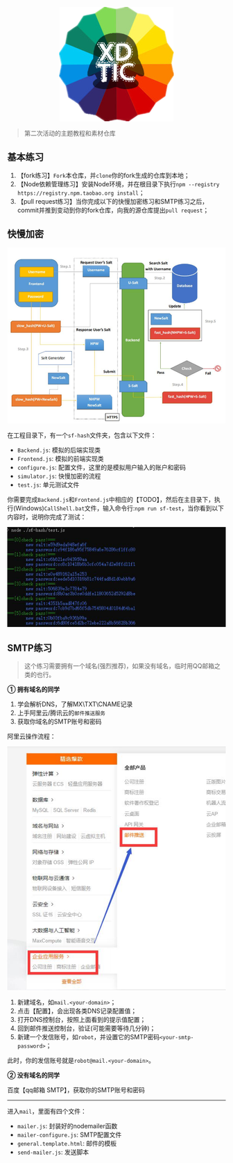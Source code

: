 
<p align="center">
  <img src="docs/logo.png" alt="logo"/>
</p>

> 第二次活动的主题教程和素材仓库

## 基本练习

1. 【fork练习】`Fork`本仓库，并`clone`你的fork生成的仓库到本地；
2. 【Node依赖管理练习】安装Node环境，并在根目录下执行`npm --registry https://registry.npm.taobao.org install`；
3. 【pull request练习】当你完成以下的快慢加密练习和SMTP练习之后，commit并推到变动到你的fork仓库，向我的源仓库提出`pull request`；

## 快慢加密

![](docs/slow-fast-hash.jpg)

在工程目录下，有一个`sf-hash`文件夹，包含以下文件：

- `Backend.js`: 模拟的后端实现类
- `Frontend.js`: 模拟的前端实现类
- `configure.js`: 配置文件，这里的是模拟用户输入的账户和密码
- `simulator.js`: 快慢加密的流程
- `test.js`: 单元测试文件

你需要完成`Backend.js`和`Frontend.js`中相应的【TODO】，然后在主目录下，执行(Windows)`CallShell.bat`文件，输入命令行:`npm run sf-test`，当你看到以下内容时，说明你完成了测试：

![](docs/sf-test.jpg)

## SMTP练习

> 这个练习需要拥有一个域名(强烈推荐)，如果没有域名，临时用QQ邮箱之类的也行。

**① 拥有域名的同学**

1. 学会解析DNS，了解MX\TXT\CNAME记录
2. 上手阿里云/腾讯云的`邮件推送服务`
3. 获取你域名的SMTP账号和密码

阿里云操作流程：

![](docs/aliyun-1.jpg)

1. 新建域名，如`mail.<your-domain>`；
2. 点击【配置】，会出现各类DNS记录配置值；
3. 打开DNS控制台，按照上面看到的提示值配置；
4. 回到邮件推送控制台，验证(可能需要等待几分钟)；
5. 新建一个发信账号，如`robot`，并设置它的SMTP密码`<your-smtp-password>`；

此时，你的发信账号就是`robot@mail.<your-domain>`。

**② 没有域名的同学**

百度【qq邮箱 SMTP】，获取你的SMTP账号和密码

---

进入`mail`，里面有四个文件：

- `mailer.js`: 封装好的nodemailer函数
- `mailer-configure.js`: SMTP配置文件
- `general.template.html`: 邮件的模板
- `send-mailer.js`: 发送脚本